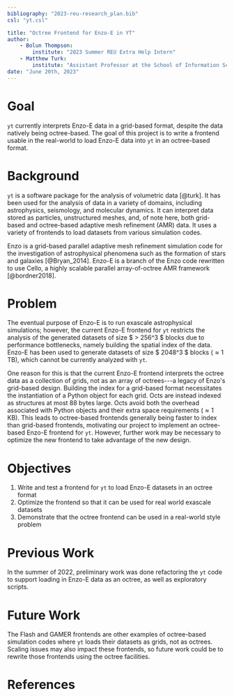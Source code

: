 ```yaml
---
bibliography: "2023-reu-research_plan.bib"
csl: "yt.csl"

title: "Octree Frontend for Enzo-E in YT"
author: 
    - Bolun Thompson:
        institute: "2023 Summer REU Extra Help Intern"
    - Matthew Turk:
        institute: "Assistant Professor at the School of Information Sciences"
date: "June 20th, 2023"
---
```


# Goal
`yt` currently interprets Enzo-E data in a grid-based format, despite the data
natively being octree-based. The goal of this project is to write a frontend
usable in the real-world to load Enzo-E data into `yt` in an octree-based
format.

# Background
`yt` is a software package for the analysis of volumetric data [@turk]. It has
been used for the analysis of data in a variety of domains, including
astrophysics, seismology, and molecular dynamics. It can interpret data stored
as particles, unstructured meshes, and, of note here, both grid-based and
octree-based adaptive mesh refinement (AMR) data. It uses a variety of frontends
to load datasets from various simulation codes.

Enzo is a grid-based parallel adaptive mesh refinement simulation code for the
investigation of astrophysical phenomena such as the formation of stars and
galaxies [@Bryan_2014]. Enzo-E is a branch of the Enzo code rewritten to use
Cello, a highly scalable parallel array-of-octree AMR framework [@bordner2018].

# Problem

The eventual purpose of Enzo-E is to run exascale astrophysical simulations;
however, the current Enzo-E frontend for `yt` restricts the analysis of the
generated datasets of size $ > 256^3 $ blocks due to performance bottlenecks,
namely building the spatial index of the data. Enzo-E has been used to generate
datasets of size $ 2048^3 $ blocks ($\approx 1$ TB), which cannot be currently
analyzed with `yt`.

One reason for this is that the current Enzo-E frontend interprets the octree
data as a collection of grids, not as an array of octrees---a legacy of Enzo's
grid-based design. Building the index for a grid-based format necessitates the
instantiation of a Python object for each grid. Octs are instead indexed as
structures at most 88 bytes large. Octs avoid both the overhead associated with
Python objects and their extra space requirements ($\approx 1$ KB). This leads
to octree-based frontends generally being faster to index than grid-based
frontends, motivating our project to implement an octree-based Enzo-E frontend
for `yt`. However, further work may be necessary to optimize the new frontend to
take advantage of the new design.

# Objectives
1. Write and test a frontend for `yt` to load Enzo-E datasets in an octree
   format
2. Optimize the frontend so that it can be used for real world exascale
   datasets
3. Demonstrate that the octree frontend can be used in a real-world style
   problem

# Previous Work
In the summer of 2022, preliminary work was done refactoring the `yt` code to
support loading in Enzo-E data as an octree, as well as exploratory scripts.

# Future Work

The Flash and GAMER frontends are other examples of octree-based simulation
codes where `yt` loads their  datasets as grids, not as octrees. Scaling issues
may also impact these frontends, so future work could be to rewrite those
frontends using the octree facilities.

# References
